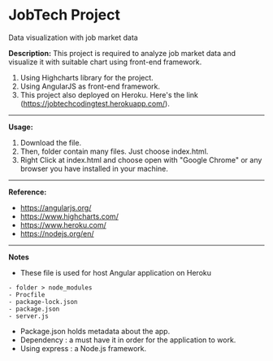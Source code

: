 # JobTech Project

Data visualization with job market data

**Description:**
This project is required to analyze job market data and visualize it with suitable chart using front-end framework.

1. Using Highcharts library for the project.
2. Using AngularJS as front-end framework. 
3. This project also deployed on Heroku. Here's the link (https://jobtechcodingtest.herokuapp.com/).

---
**Usage:**
1. Download the file. 
2. Then, folder contain many files. Just choose index.html.
3. Right Click at index.html and choose open with "Google Chrome" or any browser you have installed in your machine.

---
**Reference:**
- https://angularjs.org/
- https://www.highcharts.com/
- https://www.heroku.com/
- https://nodejs.org/en/

---
**Notes**
- These file is used for host Angular application on Heroku
```
- folder > node_modules
- Procfile
- package-lock.json
- package.json
- server.js
```
- Package.json holds metadata about the app.
- Dependency : a must have it in order for the application to work.
- Using express : a Node.js framework.
